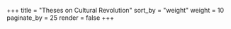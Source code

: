 +++
title = "Theses on Cultural Revolution"
sort_by = "weight"
weight = 10
paginate_by = 25
render = false
+++

